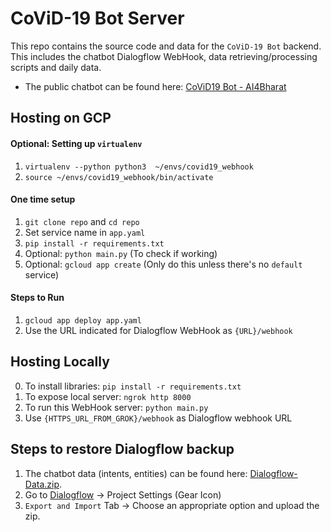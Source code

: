 # CoViD-19 Bot Server
This repo contains the source code and data for the `CoViD-19 Bot` backend.  
This includes the chatbot Dialogflow WebHook, data retrieving/processing scripts and daily data.

- The public chatbot can be found here: [CoViD19 Bot - AI4Bharat](https://covid19.ai4bharat.org/chatbot.html)

## Hosting on GCP  

#### Optional: Setting up `virtualenv`
1. `virtualenv --python python3  ~/envs/covid19_webhook`
2. `source ~/envs/covid19_webhook/bin/activate`

#### One time setup
1. `git clone repo` and `cd repo`
2. Set service name in `app.yaml`
3. `pip install -r requirements.txt`
4. Optional: `python main.py` (To check if working)
5. Optional: `gcloud app create` (Only do this unless there's no `default` service)

#### Steps to Run
1. `gcloud app deploy app.yaml`
2. Use the URL indicated for Dialogflow WebHook as `{URL}/webhook`

## Hosting Locally
0. To install libraries: `pip install -r requirements.txt`
1. To expose local server: `ngrok http 8000`
2. To run this WebHook server: `python main.py`
3. Use `{HTTPS_URL_FROM_GROK}/webhook` as Dialogflow webhook URL

## Steps to restore Dialogflow backup

1. The chatbot data (intents, entities) can be found here: [Dialogflow-Data.zip](https://github.com/OneFourthLabs/CoViD19-Bot-Server/releases).
2. Go to [Dialogflow](https://dialogflow.cloud.google.com/#/editAgent/) -> Project Settings (Gear Icon)
3. `Export and Import` Tab -> Choose an appropriate option and upload the zip.
